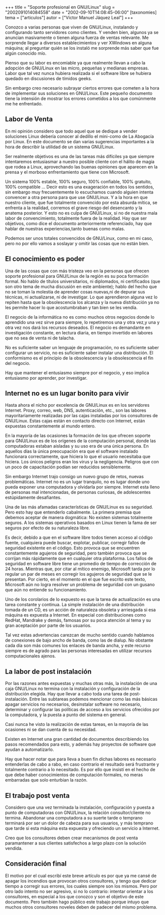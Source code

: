 +++
title = "Soporte profesional en GNU/Linux"
slug = "2002091014084558"
date = "2002-09-10T14:08:45-06:00"
[taxonomies]
tema = ["articulos"]
autor = ["Víctor Manuel Jáquez Leal"]
+++

Conozco a varias personas que viven de GNU/Linux, instalando y configurando
tanto servidores como clientes. Y venden bien, algunos ya se anuncian
masivamente o tienen alguna fuerza de ventas relevante. Me sorprende llegar a
diversos establecimientos y ver XWindows en alguna máquina; al preguntar quién
se los instaló me sorprende más saber que fue algún conocido mío.

<!-- more -->

Pienso que su labor es encomiable ya que realmente llevan a cabo la adopción de
GNU/Linux en las micro, pequeñas y medianas empresas. Labor que tal vez nunca
hubiera realizada si el software libre se hubiera quedado en discusiones de
tímidos geeks.

Sin embargo creo necesario subrayar ciertos errores que cometen a la hora de
implementar sus soluciones en GNU/Linux. Este pequeño documento tiene la
intensión de mostrar los errores cometidos a los que comúnmente me he
enfrentado.

## Labor de Venta

En mi opinión considero que todo aquel que se dedique a vender soluciones Linux
debería conocer al dedillo el mini-como de La Abogacía por Linux. En este
documento se dan varias sugerencias importantes a la hora de describir la
utilidad de un sistema GNU/Linux.

Ser realmente objetivos es una de las tareas más difíciles ya que siempre
intentaremos entusiasmar a nuestro posible cliente con el hálito de magia que
rodea a Linux, aprovechando las buenas opiniones que aparecen en la prensa y el
morboso enfrentamiento que tiene con Microsoft.

Un sistema 100% estable, 100% seguro, 100% confiable, 100% gratuito, 100%
compatible ... Decir esto es una exageración en todos los sentidos, sin embargo
muy frecuentemente lo escuchamos cuando alguien intenta convencer a otra persona
para que use GNU/Linux. Y a la hora en que nuestro cliente, que fue totalmente
convencido por esta absurda mítica, se enfrenta a la realidad, corremos el grave
riesgo del desencanto y la anatema posterior. Y esto no es culpa de GNU/Linux,
si no de nuestra mala labor de convencimiento, totalmente fuera de la realidad.
Hay que ser objetivos, como dice el documento anteriormente referenciado, hay
que hablar de nuestras experiencias,tanto buenas como malas.

Podemos ser unos totales convencidos de GNU/Linux, como en mi caso, pero no por
ello vamos a soslayar y omitir las cosas que no están bien.

## El conocimiento es poder

Una de las cosas que con más tristeza veo en la personas que ofrecen soporte
profesional para GNU/Linux de la región es su poca formación formal. No hablo de
títulos universitarios, ni diplomados, ni certificados (que son otro tema de
mucha discusión en este ambiente); hablo del hecho que no se toman la molestia
de aprender cosas nuevas,ni de depurar sus técnicas, ni actualizarse, ni de
investigar. Lo que aprendieron alguna vez lo repiten hasta que la obsolescencia
los alcanza y la nueva distribución ya no les permite hacer lo que acostumbraban
y tan bien se les vendía.

El negocio de la informática no es como muchos otros negocios donde lo aprendido
una vez sirve para siempre, lo repetiremos una y otra vez,y una y otra vez nos
dará los recursos deseados. El negocio es demandante en investigación constante,
en lectura diaria, en tiempo invertido en labores que no sea de venta ni de
talacha.

No es suficiente saber un lenguaje de programación, no es suficiente saber
configurar un servicio, no es suficiente saber instalar una distribución. El
conformismo es el principio de la obsolescencia y la obsolescencia el fin del
negocio.

Hay que mantener el entusiasmo siempre por el negocio, y eso implica entusiasmo
por aprender, por investigar.

## Internet no es un lugar bonito para vivir

Hasta ahora el nicho por excelencia de GNU/Linux es en los servidores Internet.
Proxy, correo, web, DNS, autenticación, etc., son las labores mayoritariamente
realizadas por las cajas instaladas por los consultores de GNU/Linux. Estas
cajas están en contacto directo con Internet, están expuestas constantemente al
mundo entero.

En la mayoría de las ocasiones la formación de los que ofrecen soporte para
GNU/Linux es de los orígenes de la computación personal, donde las computadoras
estaban aisladas y su uso era de una única persona. En aquellos días la única
preocupación era que el software instalado funcionara correctamente, que hiciera
lo que el usuario necesitaba que hiciera. Los únicos peligros eran los virus y
la negligencia. Peligros que con un poco de capacitación podían ser reducidos
sensiblemente.

Sin embargo Internet trajo consigo un nuevo grupo de retos, nuevas
problemáticas. Internet no es un lugar tranquilo, no es lugar donde uno pueda
exponer una computadora y olvidarla por siempre. Internet esta lleno de personas
mal intencionadas, de personas curiosas, de adolescentes estúpidamente
desafiantes.

Una de las más afamadas características de GNU/Linux es su seguridad. Pero esto
hay que entenderlo cabalmente. La primera premisa que debemos aceptar de manera
dogmática: No existen sistemas totalmente seguros. A los sistemas operativos
basados en Linux tienen la fama de ser seguros por efecto de su naturaleza
libre.

Es decir, debido a que en el software libre todos tienen acceso al código
fuente, cualquiera puede buscar, explotar, publicar, corregir fallos de
seguridad existente en el código. Esto provoca que se encuentren constantemente
agujeros de seguridad, pero también provoca que se corrijan más rápidamente que
en cualquier otra plataforma. Los fallos de seguridad en software libre tiene un
promedio de tiempo de corrección de 24 horas. Mientras que, por citar al mítico
enemigo, Microsoft tarda por lo regular un par de meses en corregir los agujeros
de seguridad que se le presentan. Por cierto, en el momento en el que fue
escrito este texto, Microsoft aún no logra resolver un problema de seguridad con
un gusano que aún no entiende su funcionamiento.

Uno de los corolarios de lo expuesto es que la tarea de actualización es una
tarea constante y continua. La simple instalación de una distribución tomada de
un CD, es un acción de naturaleza obsoleta y arriesgada si esa máquina es
expuesta a Internet. En especial con distribuciones como RedHat, Mandrake y
demás, famosas por su poca atención al tema y su gran aceptación por parte de
los usuarios.

Tal vez estas advertencias carezcan de mucho sentido cuando hablamos de
conexiones de bajo ancho de banda, como las de dialup. No obstante cada día son
más comunes los enlaces de banda ancha, y este recurso siempre es de agrado para
las personas interesadas en utilizar recursos computacionales ajenos.

## La labor de post instalación

Por las razones antes expuestas y muchas otras más, la instalación de una caja
GNU/Linux no termina con la instalación y configuración de la distribución
elegida. Hay que llevar a cabo toda una tarea de post-instalación. Entre las
subtareas podemos mencionar como las más básicas apagar servicios no necesarios,
desinstalar software no necesario, determinar y configurar las políticas de
acceso a los servicios ofrecidos por la computadora, y la puesta a punto del
sistema en general.

Casi nunca he visto la realización de estas tareas, en la mayoría de las
ocasiones ni se dan cuenta de su necesidad.

Existen en Internet una gran cantidad de documentos describiendo los pasos
recomendados para esto, y además hay proyectos de software que ayudan a
automatizarlo.

Hay que hacer notar que para lleva a buen fin dichas labores es necesario
entenderlas de cabo a rabo, en caso contrario el resultado será frustrante y
totalmente contrario a lo necesitado. Es por ello que insistí en el hecho de que
debe haber conocimientos de computación formales, no meras embarradas que solo
enturbian la razón.

## El trabajo post venta

Considero que una vez terminada la instalación, configuración y puesta a punto
de computadoras con GNU/Linux, la relación consultor/cliente no termina.
Abandonar una computadora a su suerte tarde o temprano terminará por ser un
dolor de cabeza para sus usuarios, y más temprano que tarde si esta máquina esta
expuesta y ofreciendo un servicio a Internet.

Creo que los consultores deben crear mecanismos de post venta paramantener a sus
clientes satisfechos a largo plazo con la solución vendida.

## Consideración final

El motivo por el cual escribí este breve artículo es por que ya me cansé de
apagar los incendios que provocan otros consultores, y tengo que dedicar tiempo
a corregir sus errores, los cuales siempre son los mismos. Pero por otro lado
intento no ser agresivo, si no lo contrario: intentar orientar a los
consultores, en especial a los que conozco y son el objetivo de este documento.
Pero también hago público este trabajo porque intuyo que muchos otros
consultores noveles deben de padecer del mismo problema.
